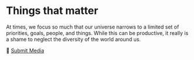 # Things that matter

At times, we focus so much that our universe narrows to a limited set of priorities, goals, people, and things. While this can be productive, it really is a shame to neglect the diversity of the world around us.

📨 [Submit Media](mailto:post@meaningless.website)
